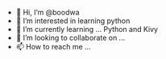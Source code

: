 - 👋 Hi, I’m @boodwa
- 👀 I’m interested in learning python 
- 🌱 I’m currently learning ... Python and Kivy
- 💞️ I’m looking to collaborate on ...
- 📫 How to reach me ...

<!---
boodwa/boodwa is a ✨ special ✨ repository because its `README.md` (this file) appears on your GitHub profile.
You can click the Preview link to take a look at your changes.
--->
